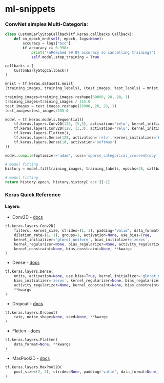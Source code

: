 # ml-snippets

### ConvNet simples Multi-Categoria: ###

```python
class CustomEarlyStopCallback(tf.keras.callbacks.Callback):
    def on_epoch_end(self, epoch, logs=None): 
        accuracy = logs["acc"]
        if accuracy >= 0.998:
            print("\nReached 99.8% accuracy so cancelling training!")
            self.model.stop_training = True

callbacks = [
    CustomEarlyStopCallback()
]

mnist = tf.keras.datasets.mnist
(training_images, training_labels), (test_images, test_labels) = mnist.load_data(path=path)

training_images=training_images.reshape(60000, 28, 28, 1)
training_images=training_images / 255.0
test_images = test_images.reshape(10000, 28, 28, 1)
test_images=test_images/255.0

model = tf.keras.models.Sequential([
    tf.keras.layers.Conv2D(128, (5,5), activation='relu', kernel_initializer='he_uniform', input_shape=(28, 28, 1)),
    tf.keras.layers.Conv2D(128, (3,3), activation='relu', kernel_initializer='he_uniform'),
    tf.keras.layers.Flatten(),
    tf.keras.layers.Dense(128, activation='relu', kernel_initializer='he_uniform'),
    tf.keras.layers.Dense(10, activation='softmax')
])

model.compile(optimizer='adam', loss='sparse_categorical_crossentropy', metrics=['accuracy'])

# model fitting
history = model.fit(training_images, training_labels, epochs=20, callbacks=callbacks)

# model fitting
return history.epoch, history.history['acc'][-1]
```

### Keras Quick Reference ###

#### Layers: ####

* Conv2D - [docs](https://www.tensorflow.org/api_docs/python/tf/keras/layers/Conv2D)

```python
tf.keras.layers.Conv2D(
    filters, kernel_size, strides=(1, 1), padding='valid', data_format=None,
    dilation_rate=(1, 1), groups=1, activation=None, use_bias=True,
    kernel_initializer='glorot_uniform', bias_initializer='zeros',
    kernel_regularizer=None, bias_regularizer=None, activity_regularizer=None,
    kernel_constraint=None, bias_constraint=None, **kwargs
)
```

* Dense - [docs](https://www.tensorflow.org/api_docs/python/tf/keras/layers/Dense)

```python
tf.keras.layers.Dense(
    units, activation=None, use_bias=True, kernel_initializer='glorot_uniform',
    bias_initializer='zeros', kernel_regularizer=None, bias_regularizer=None,
    activity_regularizer=None, kernel_constraint=None, bias_constraint=None,
    **kwargs
)
```

* Dropout - [docs](https://www.tensorflow.org/api_docs/python/tf/keras/layers/Dropout)

```python
tf.keras.layers.Dropout(
    rate, noise_shape=None, seed=None, **kwargs
)
```


* Flatten - [docs](https://www.tensorflow.org/api_docs/python/tf/keras/layers/Flatten)

```python
tf.keras.layers.Flatten(
    data_format=None, **kwargs
)
```

* MaxPool2D - [docs](https://www.tensorflow.org/api_docs/python/tf/keras/layers/MaxPool2D)

```python
tf.keras.layers.MaxPool2D(
    pool_size=(2, 2), strides=None, padding='valid', data_format=None, **kwargs
)
```
